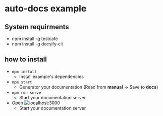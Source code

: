 # auto-docs example

## System requirments

* npm install -g testcafe
* npm install -g docsify-cli

## how to install

* `npm install`
    * Install example's dependencies
* `npm start`
    * Generator your documentation (Read from **manual** -> Save to **docs**)
* `npm run serve`
    * Start your documentation server
* Open ![localhost:3000](http://localhost:3000)
    * Start your documentation server

